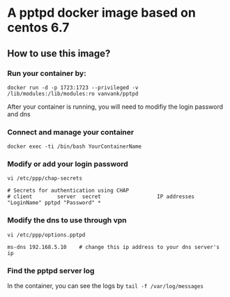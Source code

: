 # A pptpd docker image based on centos 6.7

## How to use this image? 
### Run your container by:
```docker run -d -p 1723:1723 --privileged -v /lib/modules:/lib/modules:ro vanvank/pptpd```

After your container is running, you will need to modifiy the login password and dns
### Connect and manage your container 
```docker exec -ti /bin/bash YourContainerName```

### Modify or add your login password
``` vi /etc/ppp/chap-secrets ```
``` 
# Secrets for authentication using CHAP
# client        server  secret                  IP addresses 
"LoginName" pptpd "Password" * 
```

### Modify the dns to use through vpn
```
vi /etc/ppp/options.pptpd

ms-dns 192.168.5.10    # change this ip address to your dns server's ip
```
### Find the pptpd server log
In the container, you can see the logs by ```tail -f /var/log/messages```
